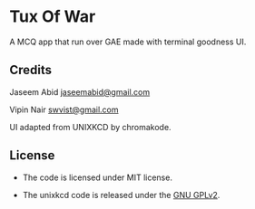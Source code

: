 Tux Of War
=========
A MCQ app that run over GAE made with terminal goodness UI.

Credits
-------
Jaseem Abid <jaseemabid@gmail.com>

Vipin Nair <swvist@gmail.com>

UI adapted from UNIXKCD by chromakode.

License
-------
* The code is licensed under MIT license.

* The unixkcd code is released under  the [GNU GPLv2](http://www.gnu.org/licenses/gpl-2.0.html).
